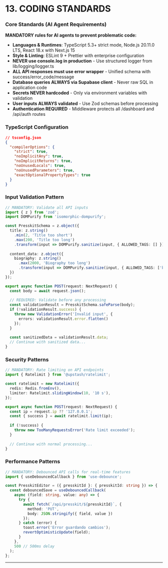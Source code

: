 # 13. CODING STANDARDS

### Core Standards (AI Agent Requirements)

**MANDATORY rules for AI agents to prevent problematic code:**

- **Languages & Runtimes**: TypeScript 5.3+ strict mode, Node.js 20.11.0 LTS, React 18.x with Next.js 15
- **Style & Linting**: ESLint 9 + Prettier with enterprise configuration
- **NEVER use console.log in production** - Use structured logger from lib/logging/logger.ts
- **ALL API responses must use error wrapper** - Unified schema with success/error_code/message
- **Database queries ALWAYS via Supabase client** - Never raw SQL in application code
- **Secrets NEVER hardcoded** - Only via environment variables with validation
- **User inputs ALWAYS validated** - Use Zod schemas before processing
- **Authentication REQUIRED** - Middleware protects all /dashboard and /api/auth routes

### TypeScript Configuration

```json
// tsconfig.json
{
  "compilerOptions": {
    "strict": true,
    "noImplicitAny": true,
    "noImplicitReturns": true,
    "noUnusedLocals": true,
    "noUnusedParameters": true,
    "exactOptionalPropertyTypes": true
  }
}
```

### Input Validation Pattern

```typescript
// MANDATORY: Validate all API inputs
import { z } from 'zod';
import DOMPurify from 'isomorphic-dompurify';

const PresskitSchema = z.object({
  title: z.string()
    .min(2, 'Title too short')
    .max(200, 'Title too long')
    .transform(input => DOMPurify.sanitize(input, { ALLOWED_TAGS: [] })),
  
  content_data: z.object({
    biography: z.string()
      .max(2000, 'Biography too long')
      .transform(input => DOMPurify.sanitize(input, { ALLOWED_TAGS: ['b', 'i', 'br'] }))
  })
});

export async function POST(request: NextRequest) {
  const body = await request.json();
  
  // REQUIRED: Validate before any processing
  const validationResult = PresskitSchema.safeParse(body);
  if (!validationResult.success) {
    throw new ValidationError('Invalid input', { 
      errors: validationResult.error.flatten() 
    });
  }
  
  const sanitizedData = validationResult.data;
  // Continue with sanitized data...
}
```

### Security Patterns

```typescript
// MANDATORY: Rate limiting on API endpoints
import { Ratelimit } from '@upstash/ratelimit';

const ratelimit = new Ratelimit({
  redis: Redis.fromEnv(),
  limiter: Ratelimit.slidingWindow(10, '10 s'),
});

export async function POST(request: NextRequest) {
  const ip = request.ip ?? '127.0.0.1';
  const { success } = await ratelimit.limit(ip);
  
  if (!success) {
    throw new TooManyRequestsError('Rate limit exceeded');
  }
  
  // Continue with normal processing...
}
```

### Performance Patterns

```typescript
// MANDATORY: Debounced API calls for real-time features
import { useDebouncedCallback } from 'use-debounce';

const PresskitEditor = ({ presskitId }: { presskitId: string }) => {
  const debouncedSave = useDebouncedCallback(
    async (field: string, value: any) => {
      try {
        await fetch(`/api/presskit/${presskitId}`, {
          method: 'PUT',
          body: JSON.stringify({ field, value })
        });
      } catch (error) {
        toast.error('Error guardando cambios');
        revertOptimisticUpdate(field);
      }
    },
    500 // 500ms delay
  );
};
```

---
